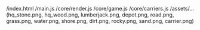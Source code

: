 /index.html
/main.js
/core/render.js
/core/game.js
/core/carriers.js
/assets/...(hq_stone.png, 
            hq_wood.png, 
            lumberjack.png, 
            depot.png, 
            road.png,
            grass.png, 
            water.png, 
            shore.png, 
            dirt.png,
            rocky.png,
            sand.png,
            carrier.png)
